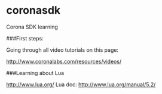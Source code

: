 coronasdk
=========

Corona SDK learning

###First steps:

Going through all video tutorials on this page:

http://www.coronalabs.com/resources/videos/

###Learning about Lua

http://www.lua.org/
Lua doc: http://www.lua.org/manual/5.2/
